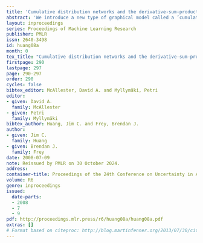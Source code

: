 ```yaml
---
title: 'Cumulative distribution networks and the derivative-sum-product algorithm'
abstract: 'We introduce a new type of graphical model called a ’cumulative distribution network’ (CDN), which expresses a joint cumulative distribution as a product of local functions. Each local function can be viewed as providing evidence about possible orderings, or rankings, of variables. Interestingly, we find that the conditional independence properties of CDNs are quite different from other graphical models. We also describe a message-passing algorithm that efficiently computes conditional cumulative distributions. Due to the unique independence properties of the CDN, these messages do not in general have a one-to-one correspondence with messages exchanged in standard algorithms, such as belief propagation. We demonstrate the application of CDNs for structured ranking learning using a previously-studied multi-player gaming dataset.'
layout: inproceedings
series: Proceedings of Machine Learning Research
publisher: PMLR
issn: 2640-3498
id: huang08a
month: 0
tex_title: "Cumulative distribution networks and the derivative-sum-product algorithm"
firstpage: 290
lastpage: 297
page: 290-297
order: 290
cycles: false
bibtex_editor: McAllester, David A. and Myllymäki, Petri
editor:
- given: David A.
  family: McAllester
- given: Petri
  family: Myllymäki
bibtex_author: Huang, Jim C. and Frey, Brendan J.
author:
- given: Jim C.
  family: Huang
- given: Brendan J.
  family: Frey 
date: 2008-07-09
note: Reissued by PMLR on 30 October 2024.
address:
container-title: Proceedings of the 24th Conference on Uncertainty in Artificial Intelligence
volume: R6
genre: inproceedings
issued:
  date-parts:
  - 2008
  - 7
  - 9
pdf: http://proceedings.mlr.press/r6/huang08a/huang08a.pdf
extras: []
# Format based on citeproc: http://blog.martinfenner.org/2013/07/30/citeproc-yaml-for-bibliographies/
---
```

